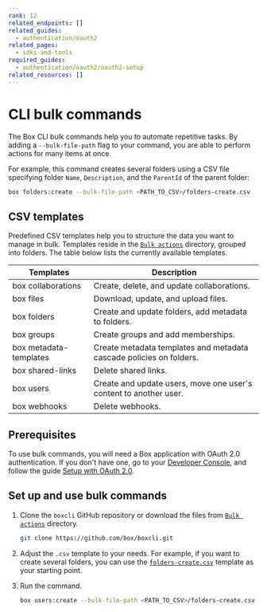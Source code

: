 ```yaml
---
rank: 12
related_endpoints: []
related_guides:
  - authentication/oauth2
related_pages:
  - sdks-and-tools
required_guides:
  - authentication/oauth2/oauth2-setup
related_resources: []
---
```


# CLI bulk commands

The Box CLI bulk commands help you to automate repetitive tasks. By adding a `--bulk-file-path` flag to your command, you are able to perform actions for many items at once.

For example, this command creates several folders using a CSV file specifying folder `Name`, `Description`, and the `ParentId` of the parent folder:

```bash
box folders:create --bulk-file-path <PATH_TO_CSV>/folders-create.csv
```

## CSV templates

Predefined CSV templates help you to structure the data you want to manage in bulk. Templates reside in the [`Bulk actions`][bulkactions] directory, grouped into folders. The table below lists the currently available templates.

| Templates      | Description   |
|----------------|---------------|
| box collaborations| Create, delete, and update collaborations. |
| box files| Download, update, and upload files.|
| box folders| Create and update folders, add metadata to folders. |
| box groups| Create groups and add memberships. |
| box metadata-templates| Create metadata templates and metadata cascade policies on folders. |
| box shared-links| Delete shared links.|
| box users| Create and update users, move one user's content to another user. |
| box webhooks| Delete webhooks. |

## Prerequisites

To use bulk commands, you will need a Box application
with OAuth 2.0 authentication. If you don't have one,
go to your [Developer Console][console], and follow the guide
[Setup with OAuth 2.0][auth].

## Set up and use bulk commands

1. Clone the `boxcli` GitHub repository or download the files from [`Bulk actions`][bulkactions] directory.

    ```bash
    git clone https://github.com/box/boxcli.git
    ```

2. Adjust the `.csv` template to your needs. For example, if you want to create several folders, you can use the [`folders-create.csv`][folderstemplate] template as your starting point.

3. Run the command.

    ```bash
    box users:create --bulk-file-path <PATH_TO_CSV>/folders-create.csv
    ```

[console]: https://app.box.com/developers/console
[auth]: g://authentication/oauth2/oauth2-setup
[bulkactions]: https://github.com/box/boxcli/tree/main/docs/Bulk%20actions
[folderstemplate]: https://github.com/box/boxcli/blob/main/docs/Bulk%20actions/folders/folders-create.csv